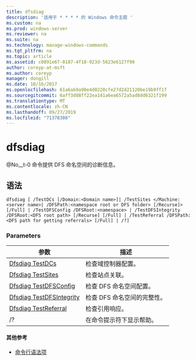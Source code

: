 ```yaml
---
title: dfsdiag
description: '适用于 * * * * 的 Windows 命令主题 '
ms.custom: na
ms.prod: windows-server
ms.reviewer: na
ms.suite: na
ms.technology: manage-windows-commands
ms.tgt_pltfrm: na
ms.topic: article
ms.assetid: c0891e67-0187-4f18-923d-5623e6127f90
author: coreyp-at-msft
ms.author: coreyp
manager: dongill
ms.date: 10/16/2017
ms.openlocfilehash: 61a6ab9a90e4d0220cfe27d2d21120be19b9ff1f
ms.sourcegitcommit: 6aff3d88ff22ea141a6ea6572a5ad8dd6321f199
ms.translationtype: MT
ms.contentlocale: zh-CN
ms.lasthandoff: 09/27/2019
ms.locfileid: "71378308"
---
```

# <a name="dfsdiag"></a>dfsdiag



@No__t-0 命令提供 DFS 命名空间的诊断信息。

## <a name="syntax"></a>语法

```
dfsdiag [ /TestDCs [/Domain:<Domain name>]| /TestSites </Machine:<server name>| /DFSPath:<namespace root or DFS folder> [/Recurse]> [/Full] | /TestDFSConfig /DFSRoot:<namespace> | /TestDFSIntegrity /DFSRoot:<DFS root path> [/Recurse] [/Full] | /TestReferral /DFSPath:<DFS path for getting referrals> [/Full] | /?] 

```

### <a name="parameters"></a>Parameters

|参数|描述|
|---------|-----------|
|[Dfsdiag TestDCs](dfsdiag-testdcs.md)|检查域控制器配置。|
|[Dfsdiag TestSites](dfsdiag-testsites.md)|检查站点关联。|
|[Dfsdiag TestDFSConfig](dfsdiag-testdfsconfig.md)|检查 DFS 命名空间配置。|
|[Dfsdiag TestDFSIntegrity](dfsdiag-testdfsintegrity.md)|检查 DFS 命名空间的完整性。|
|[Dfsdiag TestReferral](dfsdiag-testreferral.md)|检查引用响应。|
|/?|在命令提示符下显示帮助。|

#### <a name="additional-references"></a>其他参考

-   [命令行语法项](command-line-syntax-key.md)